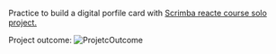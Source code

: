 Practice to build a digital porfile card with <a href="https://www.figma.com/file/IeNeWizUQSCrWPnN5cF1wr/Digital-Business-Card-(Copy)?node-id=0%3A129">Scrimba reacte course solo project.</a>

Project outcome:
![ProjetcOutcome](https://user-images.githubusercontent.com/92890077/156189326-fb124ac8-b98c-4a0a-bab3-98173621db66.png)
